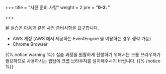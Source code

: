 +++
title = "사전 준비 사항"
weight = 2
pre = "<b>0-2. </b>"

+++


본 실습은 다음과 같은 사전 준비사항을 요구합니다. 

- AWS 계정 (AWS 에서 제공하는 EventEngine 을 이용하는 경우 생략 가능)
- Chrome Browser 


{{% notice warning %}}
 실습 과정을 원활하게 진행하기 위해서는 크롬 브라우져가 필요하므로 사용하시는 랩탑에 크롬 브라우져를 설치해주시기 바랍니다.
{{% /notice %}}
